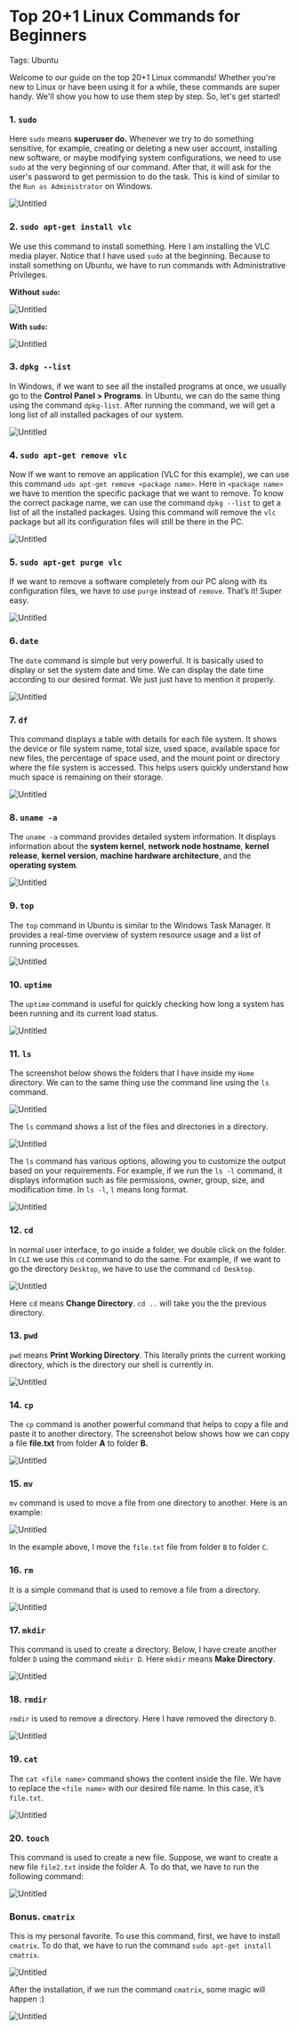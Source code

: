 # Top 20+1 Linux Commands for Beginners

Tags: Ubuntu

Welcome to our guide on the top 20+1  Linux commands! Whether you're new to Linux or have been using it for a while, these commands are super handy. We'll show you how to use them step by step. So, let's get started!

### 1. `sudo`

Here `sudo` means **superuser do.** Whenever we try to do something sensitive, for example, creating or deleting a new user account, installing new software, or maybe modifying system configurations, we need to use `sudo` at the very beginning of our command. After that, it will ask for the user's password to get permission to do the task. This is kind of similar to the `Run as Administrator` on Windows.

![Untitled](Top%2020+1%20Linux%20Commands%20for%20Beginners%20df1e24714b20416598ca1b0ed641f2f3/Untitled.png)

### 2. `sudo apt-get install vlc`

We use this command to install something. Here I am installing the VLC media player. Notice that I have used `sudo` at the beginning. Because to install something on Ubuntu, we have to run commands with Administrative Privileges. 

**Without `sudo`:**

![Untitled](Top%2020+1%20Linux%20Commands%20for%20Beginners%20df1e24714b20416598ca1b0ed641f2f3/Untitled%201.png)

**With `sudo`:**

![Untitled](Top%2020+1%20Linux%20Commands%20for%20Beginners%20df1e24714b20416598ca1b0ed641f2f3/Untitled%202.png)

### 3. `dpkg --list`

In Windows, if we want to see all the installed programs at once, we usually go to the **Control Panel > Programs**. In Ubuntu, we can do the same thing using the command `dpkg-list`. After running the command, we will get a long list of all installed packages of our system.

![Untitled](Top%2020+1%20Linux%20Commands%20for%20Beginners%20df1e24714b20416598ca1b0ed641f2f3/Untitled%203.png)

### 4. `sudo apt-get remove vlc`

Now If we want to remove an application (VLC for this example), we can use this command `udo apt-get remove <package name>`. Here in `<package name>` we have to mention the specific package that we want to remove. To know the correct package name, we can use the command `dpkg --list` to get a list of all the installed packages. Using this command will remove the `vlc` package but all its configuration files will still be there in the PC. 

![Untitled](Top%2020+1%20Linux%20Commands%20for%20Beginners%20df1e24714b20416598ca1b0ed641f2f3/Untitled%204.png)

### 5. `sudo apt-get purge vlc`

If we want to remove a software completely from our PC along with its configuration files, we have to use `purge` instead of `remove`. That’s it! Super easy.

![Untitled](Top%2020+1%20Linux%20Commands%20for%20Beginners%20df1e24714b20416598ca1b0ed641f2f3/Untitled%205.png)

### 6. `date`

The `date` command is simple but very powerful. It is basically used to display or set the system date and time. We can display the date time according to our desired format. We just just have to mention it properly.

![Untitled](Top%2020+1%20Linux%20Commands%20for%20Beginners%20df1e24714b20416598ca1b0ed641f2f3/Untitled%206.png)

### 7. `df`

This command displays a table with details for each file system. It shows the device or file system name, total size, used space, available space for new files, the percentage of space used, and the mount point or directory where the file system is accessed. This helps users quickly understand how much space is remaining on their storage.

![Untitled](Top%2020+1%20Linux%20Commands%20for%20Beginners%20df1e24714b20416598ca1b0ed641f2f3/Untitled%207.png)

### 8. `uname -a`

The `uname -a` command provides detailed system information. It displays information about the **system kernel**, **network node hostname**, **kernel release**, **kernel version**, **machine hardware architecture**, and the **operating system**.

![Untitled](Top%2020+1%20Linux%20Commands%20for%20Beginners%20df1e24714b20416598ca1b0ed641f2f3/Untitled%208.png)

### 9. `top`

The `top` command in Ubuntu is similar to the Windows Task Manager. It provides a real-time overview of system resource usage and a list of running processes.

![Untitled](Top%2020+1%20Linux%20Commands%20for%20Beginners%20df1e24714b20416598ca1b0ed641f2f3/Untitled%209.png)

### 10. `uptime`

The `uptime` command is useful for quickly checking how long a system has been running and its current load status.

![Untitled](Top%2020+1%20Linux%20Commands%20for%20Beginners%20df1e24714b20416598ca1b0ed641f2f3/Untitled%2010.png)

### 11. `ls`

The screenshot below shows the folders that I have inside my `Home` directory. We can to the same thing use the command line using the `ls` command.

![Untitled](Top%2020+1%20Linux%20Commands%20for%20Beginners%20df1e24714b20416598ca1b0ed641f2f3/Untitled%2011.png)

The `ls` command shows a list of the files and directories in a directory.

![Untitled](Top%2020+1%20Linux%20Commands%20for%20Beginners%20df1e24714b20416598ca1b0ed641f2f3/Untitled%2012.png)

The `ls` command has various options, allowing you to customize the output based on your requirements. For example, if we run the `ls -l` command, it displays information such as file permissions, owner, group, size, and modification time. In `ls -l`, `l` means long format.

![Untitled](Top%2020+1%20Linux%20Commands%20for%20Beginners%20df1e24714b20416598ca1b0ed641f2f3/Untitled%2013.png)

### 12. `cd`

In normal user interface, to go inside a folder, we double click on the folder. In `CLI` we use this `cd` command to do the same. For example, if we want to go the directory `Desktop`,  we have to use the command `cd Desktop`. 

![Untitled](Top%2020+1%20Linux%20Commands%20for%20Beginners%20df1e24714b20416598ca1b0ed641f2f3/Untitled%2014.png)

Here `cd` means **Change Directory**. `cd ..` will take you the the previous directory.

### 13. `pwd`

`pwd` means **Print Working Directory**. This literally prints the current working directory, which is the directory our shell is currently in.

![Untitled](Top%2020+1%20Linux%20Commands%20for%20Beginners%20df1e24714b20416598ca1b0ed641f2f3/Untitled%2015.png)

### 14. `cp`

The `cp` command is another powerful command that helps to copy a file and paste it to another directory. The screenshot below shows how we can copy a file **file.txt** from folder **A** to folder **B.**

![Untitled](Top%2020+1%20Linux%20Commands%20for%20Beginners%20df1e24714b20416598ca1b0ed641f2f3/Untitled%2016.png)

### 15. `mv`

`mv` command is used to move a file from one directory to another. Here is an example:

![Untitled](Top%2020+1%20Linux%20Commands%20for%20Beginners%20df1e24714b20416598ca1b0ed641f2f3/Untitled%2017.png)

In the example above, I move the `file.txt` file from folder `B` to folder `C`.

### 16. `rm`

It is a simple command that is used to remove a file from a directory.

![Untitled](Top%2020+1%20Linux%20Commands%20for%20Beginners%20df1e24714b20416598ca1b0ed641f2f3/Untitled%2018.png)

### 17. `mkdir`

This command is used to create a directory. Below, I have create another folder `D` using the command `mkdir D`. Here `mkdir` means **Make Directory**.

![Untitled](Top%2020+1%20Linux%20Commands%20for%20Beginners%20df1e24714b20416598ca1b0ed641f2f3/Untitled%2019.png)

### 18. `rmdir`

`rmdir` is used to remove a directory. Here I have removed the directory `D`.

![Untitled](Top%2020+1%20Linux%20Commands%20for%20Beginners%20df1e24714b20416598ca1b0ed641f2f3/Untitled%2020.png)

### 19. `cat`

The `cat <file name>` command shows the content inside the file. We have to replace the `<file name>` with our desired file name. In this case, it’s `file.txt`.

![Untitled](Top%2020+1%20Linux%20Commands%20for%20Beginners%20df1e24714b20416598ca1b0ed641f2f3/Untitled%2021.png)

### 20. `touch`

This command is used to create a new file. Suppose, we want to create a new file `file2.txt` inside the folder A. To do that, we have to run the following command:

![Untitled](Top%2020+1%20Linux%20Commands%20for%20Beginners%20df1e24714b20416598ca1b0ed641f2f3/Untitled%2022.png)

### Bonus. `cmatrix`

This is my personal favorite. To use this command, first, we have to install `cmatrix`. To do that, we have to run the command `sudo apt-get install cmatrix`.

![Untitled](Top%2020+1%20Linux%20Commands%20for%20Beginners%20df1e24714b20416598ca1b0ed641f2f3/Untitled%2023.png)

After the installation, if we run the command `cmatrix`, some magic will happen :)

![Untitled](Top%2020+1%20Linux%20Commands%20for%20Beginners%20df1e24714b20416598ca1b0ed641f2f3/Untitled%2024.png)